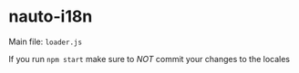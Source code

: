 # nauto-i18n

Main file: `loader.js`

If you run `npm start` make sure to *NOT* commit your changes to the locales
